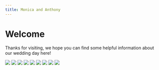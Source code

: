 ```yaml
---
title: Monica and Anthony
---
```


# Welcome

Thanks for visiting, we hope you can find some helpful information about our wedding day here!

<div id="gallery" height="467px">
  <img src="/images/engagement/1.jpg">
  <img src="/images/engagement/2.jpg">
  <img src="/images/engagement/3.jpg">
  <img src="/images/engagement/4.jpg">
  <img src="/images/engagement/5.jpg">
  <img src="/images/engagement/6.jpg">
  <img src="/images/engagement/7.jpg">
  <img src="/images/engagement/8.jpg">
  <img src="/images/engagement/9.jpg">
</div>

<script>
  $(function() {
    Galleria.loadTheme('javascripts/galleria/themes/classic/galleria.classic.js');
    Galleria.configure({
      transition: 'fade',
      imageCrop: true,
      responsive: true
    });
    Galleria.run('#gallery');
  })();
</script>
